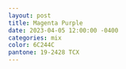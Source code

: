 ```yaml
---
layout: post
title: Magenta Purple
date: 2023-04-05 12:00:00 -0400
categories: mix
color: 6C244C
pantone: 19-2428 TCX
---
```

